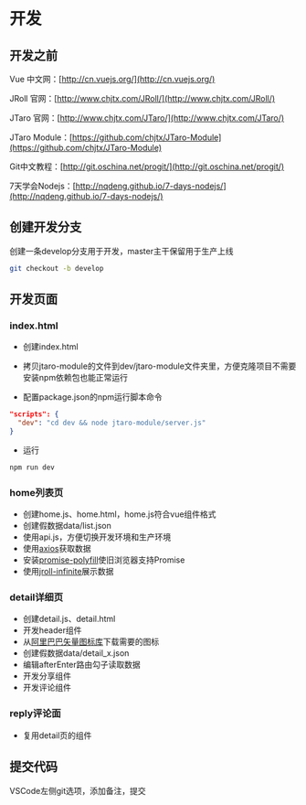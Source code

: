 # 开发

## 开发之前

Vue 中文网：[http://cn.vuejs.org/](http://cn.vuejs.org/)

JRoll 官网：[http://www.chjtx.com/JRoll/](http://www.chjtx.com/JRoll/)

JTaro 官网：[http://www.chjtx.com/JTaro/](http://www.chjtx.com/JTaro/)

JTaro Module：[https://github.com/chjtx/JTaro-Module](https://github.com/chjtx/JTaro-Module)

Git中文教程：[http://git.oschina.net/progit/](http://git.oschina.net/progit/)

7天学会Nodejs：[http://nqdeng.github.io/7-days-nodejs/](http://nqdeng.github.io/7-days-nodejs/)

## 创建开发分支

创建一条develop分支用于开发，master主干保留用于生产上线

```bash
git checkout -b develop
```

## 开发页面

### index.html

- 创建index.html
- 拷贝jtaro-module的文件到dev/jtaro-module文件夹里，方便克隆项目不需要安装npm依赖包也能正常运行

- 配置package.json的npm运行脚本命令

```json
"scripts": {
  "dev": "cd dev && node jtaro-module/server.js"
}
```

- 运行

```bash
npm run dev
```

### home列表页

- 创建home.js、home.html，home.js符合vue组件格式
- 创建假数据data/list.json
- 使用api.js，方便切换开发环境和生产环境
- 使用[axios](https://github.com/mzabriskie/axios)获取数据
- 安装[promise-polyfill](https://github.com/taylorhakes/promise-polyfill)使旧浏览器支持Promise
- 使用[jroll-infinite](https://github.com/chjtx/JRoll/tree/master/extends/jroll-vue-infinite)展示数据

### detail详细页

- 创建detail.js、detail.html
- 开发header组件
- 从[阿里巴巴矢量图标库](http://www.iconfont.cn/)下载需要的图标
- 创建假数据data/detail_x.json
- 编辑afterEnter路由勾子读取数据
- 开发分享组件
- 开发评论组件

### reply评论面

- 复用detail页的组件

## 提交代码

VSCode左侧git选项，添加备注，提交
